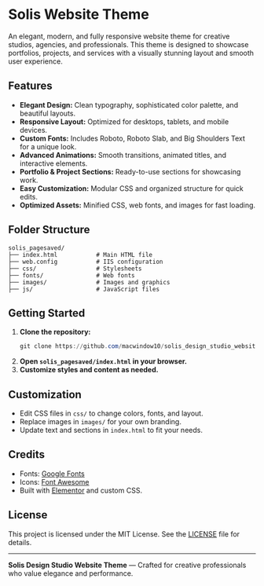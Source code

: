 # Solis Website Theme

An elegant, modern, and fully responsive website theme for creative studios, agencies, and professionals. This theme is designed to showcase portfolios, projects, and services with a visually stunning layout and smooth user experience.

## Features

- **Elegant Design:** Clean typography, sophisticated color palette, and beautiful layouts.
- **Responsive Layout:** Optimized for desktops, tablets, and mobile devices.
- **Custom Fonts:** Includes Roboto, Roboto Slab, and Big Shoulders Text for a unique look.
- **Advanced Animations:** Smooth transitions, animated titles, and interactive elements.
- **Portfolio & Project Sections:** Ready-to-use sections for showcasing work.
- **Easy Customization:** Modular CSS and organized structure for quick edits.
- **Optimized Assets:** Minified CSS, web fonts, and images for fast loading.

## Folder Structure

```
solis_pagesaved/
├── index.html           # Main HTML file
├── web.config           # IIS configuration
├── css/                 # Stylesheets
├── fonts/               # Web fonts
├── images/              # Images and graphics
├── js/                  # JavaScript files
```

## Getting Started

1. **Clone the repository:**
   ```powershell
   git clone https://github.com/macwindow10/solis_design_studio_website_theme.git
   ```
2. **Open `solis_pagesaved/index.html` in your browser.**
3. **Customize styles and content as needed.**

## Customization

- Edit CSS files in `css/` to change colors, fonts, and layout.
- Replace images in `images/` for your own branding.
- Update text and sections in `index.html` to fit your needs.

## Credits

- Fonts: [Google Fonts](https://fonts.google.com/)
- Icons: [Font Awesome](https://fontawesome.com/)
- Built with [Elementor](https://elementor.com/) and custom CSS.

## License

This project is licensed under the MIT License. See the [LICENSE](LICENSE) file for details.

---

**Solis Design Studio Website Theme** — Crafted for creative professionals who value elegance and performance.
